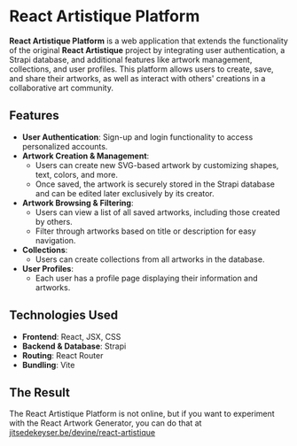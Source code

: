 # React Artistique Platform

**React Artistique Platform** is a web application that extends the functionality of the original **React Artistique** project by integrating user authentication, a Strapi database, and additional features like artwork management, collections, and user profiles. This platform allows users to create, save, and share their artworks, as well as interact with others' creations in a collaborative art community.

## Features

* **User Authentication**: Sign-up and login functionality to access personalized accounts.
* **Artwork Creation & Management**:
  * Users can create new SVG-based artwork by customizing shapes, text, colors, and more.
  * Once saved, the artwork is securely stored in the Strapi database and can be edited later exclusively by its creator.
* **Artwork Browsing & Filtering**:
  * Users can view a list of all saved artworks, including those created by others.
  * Filter through artworks based on title or description for easy navigation.
* **Collections**:
  * Users can create collections from all artworks in the database.
* **User Profiles**:
  * Each user has a profile page displaying their information and artworks.

## Technologies Used

* **Frontend**: React, JSX, CSS
* **Backend & Database**: Strapi
* **Routing**: React Router
* **Bundling**: Vite

## The Result

The React Artistique Platform is not online, but if you want to experiment with the React Artwork Generator, you can do that at [jitsedekeyser.be/devine/react-artistique](https://www.jitsedekeyser.be/devine/react-artistique)
